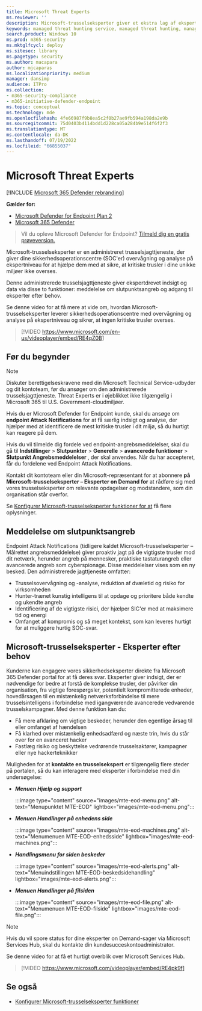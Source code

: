 ```yaml
---
title: Microsoft Threat Experts
ms.reviewer: ''
description: Microsoft-trusselseksperter giver et ekstra lag af ekspertise til Microsoft Defender for Endpoint.
keywords: managed threat hunting service, managed threat hunting, managed detection and response (MDR) service, MTE, Microsoft-trusselseksperter, endpoint attack notification, Endpoint Attack Notification
search.product: Windows 10
ms.prod: m365-security
ms.mktglfcycl: deploy
ms.sitesec: library
ms.pagetype: security
ms.author: macapara
author: mjcaparas
ms.localizationpriority: medium
manager: dansimp
audience: ITPro
ms.collection:
- m365-security-compliance
- m365-initiative-defender-endpoint
ms.topic: conceptual
ms.technology: mde
ms.openlocfilehash: 4fe66987f9b8ea5c2f0b27ae9fb594a198da2e9b
ms.sourcegitcommit: 75d0403b4114bdd1d228ca05a284b9e514f6f2f3
ms.translationtype: MT
ms.contentlocale: da-DK
ms.lasthandoff: 07/19/2022
ms.locfileid: "66855037"
---
```

# <a name="microsoft-threat-experts"></a>Microsoft Threat Experts

[!INCLUDE [Microsoft 365 Defender rebranding](../../includes/microsoft-defender.md)]

**Gælder for:**
- [Microsoft Defender for Endpoint Plan 2](https://go.microsoft.com/fwlink/p/?linkid=2154037)
- [Microsoft 365 Defender](https://go.microsoft.com/fwlink/?linkid=2118804)

> Vil du opleve Microsoft Defender for Endpoint? [Tilmeld dig en gratis prøveversion.](https://signup.microsoft.com/create-account/signup?products=7f379fee-c4f9-4278-b0a1-e4c8c2fcdf7e&ru=https://aka.ms/MDEp2OpenTrial?ocid=docs-wdatp-exposedapis-abovefoldlink)

Microsoft-trusselseksperter er en administreret trusselsjagttjeneste, der giver dine sikkerhedsoperationscentre (SOC'er) overvågning og analyse på ekspertniveau for at hjælpe dem med at sikre, at kritiske trusler i dine unikke miljøer ikke overses.

Denne administrerede trusselsjagttjeneste giver ekspertdrevet indsigt og data via disse to funktioner: meddelelse om slutpunktsangreb og adgang til eksperter efter behov.

Se denne video for at få mere at vide om, hvordan Microsoft-trusselseksperter leverer sikkerhedsoperationscentre med overvågning og analyse på ekspertniveau og sikrer, at ingen kritiske trusler overses. 
> [!VIDEO https://www.microsoft.com/en-us/videoplayer/embed/RE4qZ0B]

## <a name="before-you-begin"></a>Før du begynder

> [!NOTE]
> Diskuter berettigelseskravene med din Microsoft Technical Service-udbyder og dit kontoteam, før du ansøger om den administrerede trusselsjagttjeneste.
> Threat Experts er i øjeblikket ikke tilgængelig i Microsoft 365 til U.S. Government-cloudmiljøer.

Hvis du er Microsoft Defender for Endpoint kunde, skal du ansøge om **endpoint Attack Notifications** for at få særlig indsigt og analyse, der hjælper med at identificere de mest kritiske trusler i dit miljø, så du hurtigt kan reagere på dem.

Hvis du vil tilmelde dig fordele ved endpoint-angrebsmeddelelser, skal du gå til **Indstillinger** \> **Slutpunkter** \> **Generelle** \> **avancerede funktioner** \> **Slutpunkt Angrebsmeddelelser** , der skal anvendes. Når du har accepteret, får du fordelene ved Endpoint Attack Notifications.

Kontakt dit kontoteam eller din Microsoft-repræsentant for at abonnere **på Microsoft-trusselseksperter – Eksperter on Demand for** at rådføre sig med vores trusselseksperter om relevante opdagelser og modstandere, som din organisation står overfor.

Se [Konfigurer Microsoft-trusselseksperter funktioner for at](/microsoft-365/security/defender-endpoint/configure-microsoft-threat-experts#before-you-begin) få flere oplysninger.

## <a name="endpoint-attack-notification"></a>Meddelelse om slutpunktsangreb

Endpoint Attack Notifications (tidligere kaldet Microsoft-trusselseksperter – Målrettet angrebsmeddelelse) giver proaktiv jagt på de vigtigste trusler mod dit netværk, herunder angreb på mennesker, praktiske tastaturangreb eller avancerede angreb som cyberspionage. Disse meddelelser vises som en ny besked. Den administrerede jagttjeneste omfatter:

- Trusselsovervågning og -analyse, reduktion af dvæletid og risiko for virksomheden
- Hunter-trænet kunstig intelligens til at opdage og prioritere både kendte og ukendte angreb
- Identificering af de vigtigste risici, der hjælper SIC'er med at maksimere tid og energi
- Omfanget af kompromis og så meget kontekst, som kan leveres hurtigt for at muliggøre hurtig SOC-svar.

## <a name="microsoft-threat-experts---experts-on-demand"></a>Microsoft-trusselseksperter - Eksperter efter behov

Kunderne kan engagere vores sikkerhedseksperter direkte fra Microsoft 365 Defender portal for at få deres svar. Eksperter giver indsigt, der er nødvendige for bedre at forstå de komplekse trusler, der påvirker din organisation, fra vigtige forespørgsler, potentielt kompromitterede enheder, hovedårsagen til en mistænkelig netværksforbindelse til mere trusselsintelligens i forbindelse med igangværende avancerede vedvarende trusselskampagner. Med denne funktion kan du:

- Få mere afklaring om vigtige beskeder, herunder den egentlige årsag til eller omfanget af hændelsen
- Få klarhed over mistænkelig enhedsadfærd og næste trin, hvis du står over for en avanceret hacker
- Fastlæg risiko og beskyttelse vedrørende trusselsaktører, kampagner eller nye hackerteknikker

Muligheden for at **kontakte en trusselsekspert** er tilgængelig flere steder på portalen, så du kan interagere med eksperter i forbindelse med din undersøgelse:

- ***Menuen Hjælp og support***

  :::image type="content" source="images/mte-eod-menu.png" alt-text="Menupunktet MTE-EOD" lightbox="images/mte-eod-menu.png":::

- ***Menuen Handlinger på enhedens side***

  :::image type="content" source="images/mte-eod-machines.png" alt-text="Menumenuen MTE-EOD-enhedsside" lightbox="images/mte-eod-machines.png":::

- ***Handlingsmenu for siden beskeder***

  :::image type="content" source="images/mte-eod-alerts.png" alt-text="Menuindstillingen MTE-EOD-beskedsidehandling" lightbox="images/mte-eod-alerts.png":::

- ***Menuen Handlinger på filsiden***

  :::image type="content" source="images/mte-eod-file.png" alt-text="Menumenuen MTE-EOD-filside" lightbox="images/mte-eod-file.png":::

> [!NOTE]
> Hvis du vil spore status for dine eksperter on Demand-sager via Microsoft Services Hub, skal du kontakte din kundesucceskontoadministrator.

Se denne video for at få et hurtigt overblik over Microsoft Services Hub.

> [!VIDEO https://www.microsoft.com/videoplayer/embed/RE4pk9f]

## <a name="see-also"></a>Se også

- [Konfigurer Microsoft-trusselseksperter funktioner](configure-microsoft-threat-experts.md)
